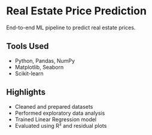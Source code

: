# Real Estate Price Prediction

End-to-end ML pipeline to predict real estate prices.

## Tools Used
- Python, Pandas, NumPy
- Matplotlib, Seaborn
- Scikit-learn

## Highlights
- Cleaned and prepared datasets
- Performed exploratory data analysis
- Trained Linear Regression model
- Evaluated using R² and residual plots

